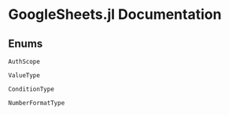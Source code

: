 
# GoogleSheets.jl Documentation

<!-- ```@contents
``` -->

## Enums

```@docs
AuthScope
```

```@docs
ValueType
```

```@docs
ConditionType
```

```@docs
NumberFormatType
```


<!-- ## Types

```@docs
GoogleSheetsClient
```

```@docs
Spreadsheet
```

```@docs
Sheet
```

```@docs
CellRange
```

```@docs
CellRanges
```

```@docs
CellRangeValues
```

```@docs
UpdateSummary
```

```@docs
CellIndexRange1D
```

```@docs
CellIndexRange2D
```

```@docs
CellFormat
```

```@docs
DataFrame
```

## Functions

```@docs
sheets_client
```

```@docs
sheet_names
```

```@docs
sheets
```

```@docs
batch_update!
```

```@docs
add_sheet!
```

```@docs
delete_sheet!
```

```@docs
freeze!
```

```@docs
append!
```

```@docs
insert_rows!
```

```@docs
insert_cols!
```

```@docs
delete_rows!
```

```@docs
delete_cols!
```

```@docs
meta
```

```@docs
show
```

```@docs
get
```

```@docs
update!
```

```@docs
clear!
```

```@docs
format!
```

```@docs
format_conditional!
```

```@docs
format_color_gradient!
```

```@docs
GoogleSheets.update_default_rate_limiter
```

```@docs
GoogleSheets.credentials_file
``` -->


<!-- ## Index

```@index
``` -->
